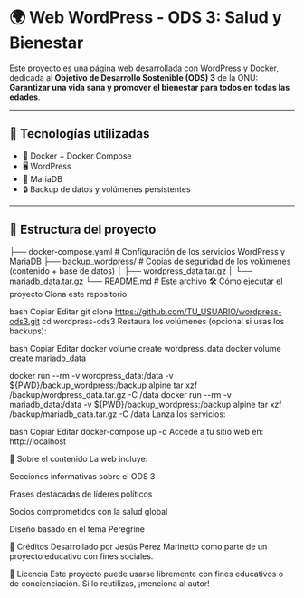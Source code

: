 # 🌍 Web WordPress - ODS 3: Salud y Bienestar

Este proyecto es una página web desarrollada con WordPress y Docker, dedicada al **Objetivo de Desarrollo Sostenible (ODS) 3** de la ONU: **Garantizar una vida sana y promover el bienestar para todos en todas las edades**.

---

## 🚀 Tecnologías utilizadas

- 🐳 Docker + Docker Compose
- 🖥️ WordPress
- 🐬 MariaDB
- 🔒 Backup de datos y volúmenes persistentes

---

## 📂 Estructura del proyecto

├── docker-compose.yaml         # Configuración de los servicios WordPress y MariaDB
├── backup_wordpress/           # Copias de seguridad de los volúmenes (contenido + base de datos)
│   ├── wordpress_data.tar.gz
│   └── mariadb_data.tar.gz
└── README.md                   # Este archivo
🛠️ Cómo ejecutar el proyecto
Clona este repositorio:

bash
Copiar
Editar
git clone https://github.com/TU_USUARIO/wordpress-ods3.git
cd wordpress-ods3
Restaura los volúmenes (opcional si usas los backups):

bash
Copiar
Editar
docker volume create wordpress_data
docker volume create mariadb_data

docker run --rm -v wordpress_data:/data -v ${PWD}/backup_wordpress:/backup alpine tar xzf /backup/wordpress_data.tar.gz -C /data
docker run --rm -v mariadb_data:/data -v ${PWD}/backup_wordpress:/backup alpine tar xzf /backup/mariadb_data.tar.gz -C /data
Lanza los servicios:

bash
Copiar
Editar
docker-compose up -d
Accede a tu sitio web en: http://localhost

🧠 Sobre el contenido
La web incluye:

Secciones informativas sobre el ODS 3

Frases destacadas de líderes políticos

Socios comprometidos con la salud global

Diseño basado en el tema Peregrine

🧳 Créditos
Desarrollado por Jesús Pérez Marinetto como parte de un proyecto educativo con fines sociales.

📝 Licencia
Este proyecto puede usarse libremente con fines educativos o de concienciación. Si lo reutilizas, ¡menciona al autor!
